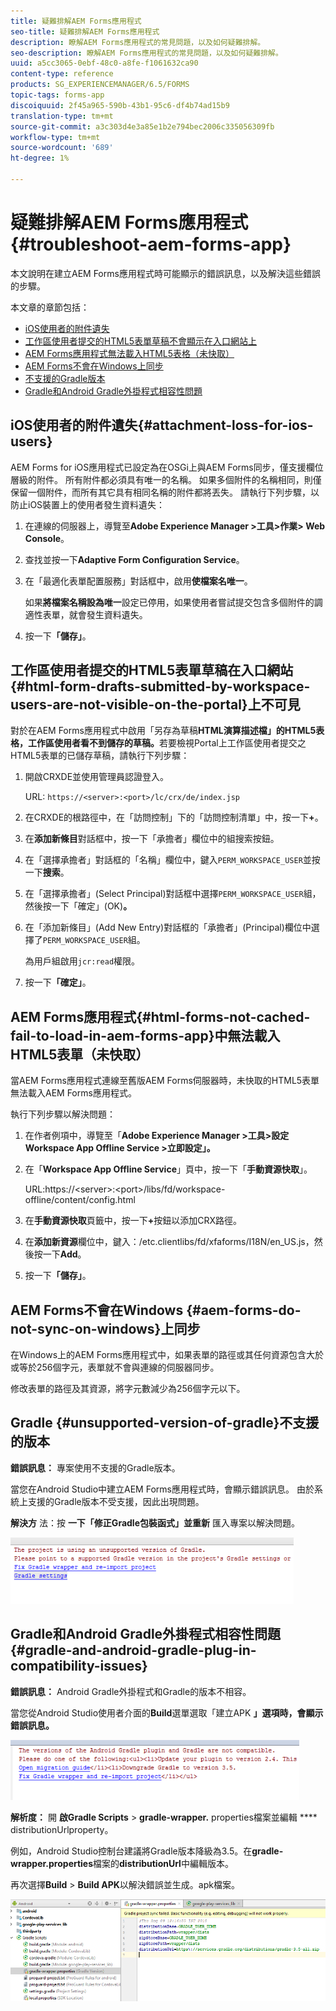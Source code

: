 ```yaml
---
title: 疑難排解AEM Forms應用程式
seo-title: 疑難排解AEM Forms應用程式
description: 瞭解AEM Forms應用程式的常見問題，以及如何疑難排解。
seo-description: 瞭解AEM Forms應用程式的常見問題，以及如何疑難排解。
uuid: a5cc3065-0ebf-48c0-a8fe-f1061632ca90
content-type: reference
products: SG_EXPERIENCEMANAGER/6.5/FORMS
topic-tags: forms-app
discoiquuid: 2f45a965-590b-43b1-95c6-df4b74ad15b9
translation-type: tm+mt
source-git-commit: a3c303d4e3a85e1b2e794bec2006c335056309fb
workflow-type: tm+mt
source-wordcount: '689'
ht-degree: 1%

---
```



# 疑難排解AEM Forms應用程式{#troubleshoot-aem-forms-app}

本文說明在建立AEM Forms應用程式時可能顯示的錯誤訊息，以及解決這些錯誤的步驟。

本文章的章節包括：

* [iOS使用者的附件遺失](/help/forms/using/issues-aem-forms-app.md#attachment-loss-for-ios-users)
* [工作區使用者提交的HTML5表單草稿不會顯示在入口網站上](/help/forms/using/issues-aem-forms-app.md#html-form-drafts-submitted-by-workspace-users-are-not-visible-on-the-portal)
* [AEM Forms應用程式無法載入HTML5表格（未快取）](/help/forms/using/issues-aem-forms-app.md#html-forms-not-cached-fail-to-load-in-aem-forms-app)
* [AEM Forms不會在Windows上同步](/help/forms/using/issues-aem-forms-app.md#aem-forms-do-not-sync-on-windows)
* [不支援的Gradle版本](/help/forms/using/issues-aem-forms-app.md#unsupported-version-of-gradle)
* [Gradle和Android Gradle外掛程式相容性問題](/help/forms/using/issues-aem-forms-app.md#gradle-and-android-gradle-plug-in-compatibility-issues)

## iOS使用者的附件遺失{#attachment-loss-for-ios-users}

AEM Forms for iOS應用程式已設定為在OSGi上與AEM Forms同步，僅支援欄位層級的附件。 所有附件都必須具有唯一的名稱。 如果多個附件的名稱相同，則僅保留一個附件，而所有其它具有相同名稱的附件都將丟失。 請執行下列步驟，以防止iOS裝置上的使用者發生資料遺失：

1. 在連線的伺服器上，導覽至&#x200B;**Adobe Experience Manager >工具>作業> Web Console**。
1. 查找並按一下&#x200B;**Adaptive Form Configuration Service**。
1. 在「最適化表單配置服務」對話框中，啟用&#x200B;**使檔案名唯一**。

   如果&#x200B;**將檔案名稱設為唯一**&#x200B;設定已停用，如果使用者嘗試提交包含多個附件的調適性表單，就會發生資料遺失。

1. 按一下&#x200B;**「儲存」**。

## 工作區使用者提交的HTML5表單草稿在入口網站{#html-form-drafts-submitted-by-workspace-users-are-not-visible-on-the-portal}上不可見

對於在AEM Forms應用程式中啟用「另存為草稿&#x200B;**HTML演算描述檔」的HTML5表格，工作區使用者看不到儲存的草稿。**&#x200B;若要檢視Portal上工作區使用者提交之HTML5表單的已儲存草稿，請執行下列步驟：

1. 開啟CRXDE並使用管理員認證登入。

   URL: `https://<server>:<port>/lc/crx/de/index.jsp`

1. 在CRXDE的根路徑中，在「訪問控制」下的「訪問控制清單」中，按一下&#x200B;**+**。
1. 在&#x200B;**添加新條目**&#x200B;對話框中，按一下「承擔者」欄位中的組搜索按鈕。
1. 在「選擇承擔者」對話框的「名稱」欄位中，鍵入`PERM_WORKSPACE_USER`並按一下&#x200B;**搜索**。
1. 在「選擇承擔者」(Select Principal)對話框中選擇`PERM_WORKSPACE_USER`組，然後按一下「確定」(OK)**。**
1. 在「添加新條目」(Add New Entry)對話框的「承擔者」(Principal)欄位中選擇了`PERM_WORKSPACE_USER`組。

   為用戶組啟用`jcr:read`權限。

1. 按一下&#x200B;**「確定」**。

## AEM Forms應用程式{#html-forms-not-cached-fail-to-load-in-aem-forms-app}中無法載入HTML5表單（未快取）

當AEM Forms應用程式連線至舊版AEM Forms伺服器時，未快取的HTML5表單無法載入AEM Forms應用程式。

執行下列步驟以解決問題：

1. 在作者例項中，導覽至「**Adobe Experience Manager >工具>設定Workspace App Offline Service >立即設定」。**
1. 在「**Workspace App Offline Service**」頁中，按一下「**手動資源快取**」。

   URL:https://&lt;server>:&lt;port>/libs/fd/workspace-offline/content/config.html

1. 在&#x200B;**手動資源快取**&#x200B;頁籤中，按一下&#x200B;**+**&#x200B;按鈕以添加CRX路徑。
1. 在&#x200B;**添加新資源**&#x200B;欄位中，鍵入：/etc.clientlibs/fd/xfaforms/I18N/en_US.js，然後按一下&#x200B;**Add**。
1. 按一下&#x200B;**「儲存」**。

## AEM Forms不會在Windows {#aem-forms-do-not-sync-on-windows}上同步

在Windows上的AEM Forms應用程式中，如果表單的路徑或其任何資源包含大於或等於256個字元，表單就不會與連線的伺服器同步。

修改表單的路徑及其資源，將字元數減少為256個字元以下。

## Gradle {#unsupported-version-of-gradle}不支援的版本

**錯誤訊息：** 專案使用不支援的Gradle版本。

當您在Android Studio中建立AEM Forms應用程式時，會顯示錯誤訊息。 由於系統上支援的Gradle版本不受支援，因此出現問題。

**解決方** 法：按 **一下「修正Gradle包裝函式」並重新** 匯入專案以解決問題。

![gradle_unsupported_version](assets/gradle_unsupported_version.png)

## Gradle和Android Gradle外掛程式相容性問題{#gradle-and-android-gradle-plug-in-compatibility-issues}

**錯誤訊息：** Android Gradle外掛程式和Gradle的版本不相容。

當您從Android Studio使用者介面的&#x200B;**Build**&#x200B;選單選取「建立APK **」選項時，會顯示錯誤訊息。**

![gradle_plugin_compatibility](assets/gradle_plugin_compatibility.png)

**解析度：** 開 **啟Gradle Scripts** >  **gradle-wrapper.** properties檔案並編輯 **** distributionUrlproperty。

例如，Android Studio控制台建議將Gradle版本降級為3.5。在&#x200B;**gradle-wrapper.properties**&#x200B;檔案的&#x200B;**distributionUrl**&#x200B;中編輯版本。

再次選擇&#x200B;**Build** > **Build APK**&#x200B;以解決錯誤並生成。apk檔案。

![gradle_wrapper_properties](assets/gradle_wrapper_properties.png)

